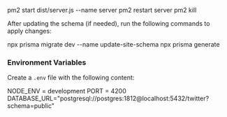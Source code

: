 pm2 start dist/server.js --name server
pm2 restart server
pm2 kill

After updating the schema (if needed), run the following commands to apply changes:

npx prisma migrate dev --name update-site-schema
npx prisma generate


### Environment Variables

Create a `.env` file with the following content:

NODE_ENV = development
PORT = 4200
DATABASE_URL="postgresql://postgres:1812@localhost:5432/twitter?schema=public"
